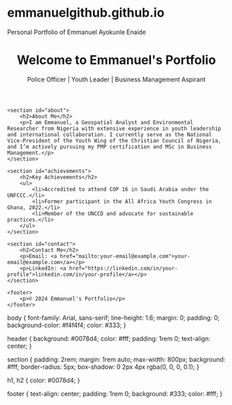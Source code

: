 # emmanuelgithub.github.io
Personal Portfolio of Emmanuel Ayokunle Enaide
<!DOCTYPE html>
<html lang="en">
<head>
    <meta charset="UTF-8">
    <meta name="viewport" content="width=device-width, initial-scale=1.0">
    <title>Emmanuel's Portfolio</title>
    <link rel="stylesheet" href="style.css">
</head>
<body>
    <header>
        <h1>Welcome to Emmanuel's Portfolio</h1>
        <p>Police Officer | Youth Leader | Business Management Aspirant</p>
    </header>
    
    <section id="about">
        <h2>About Me</h2>
        <p>I am Emmanuel, a Geospatial Analyst and Environmental Researcher from Nigeria with extensive experience in youth leadership and international collaboration. I currently serve as the National Vice-President of the Youth Wing of the Christian Council of Nigeria, and I’m actively pursuing my PMP certification and MSc in Business Management.</p>
    </section>
    
    <section id="achievements">
        <h2>Key Achievements</h2>
        <ul>
            <li>Accredited to attend COP 16 in Saudi Arabia under the UNFCCC.</li>
            <li>Former participant in the All Africa Youth Congress in Ghana, 2022.</li>
            <li>Member of the UNCCD and advocate for sustainable practices.</li>
        </ul>
    </section>
    
    <section id="contact">
        <h2>Contact Me</h2>
        <p>Email: <a href="mailto:your-email@example.com">your-email@example.com</a></p>
        <p>LinkedIn: <a href="https://linkedin.com/in/your-profile">linkedin.com/in/your-profile</a></p>
    </section>
    
    <footer>
        <p>© 2024 Emmanuel's Portfolio</p>
    </footer>
</body>
</html>
body {
    font-family: Arial, sans-serif;
    line-height: 1.6;
    margin: 0;
    padding: 0;
    background-color: #f4f4f4;
    color: #333;
}

header {
    background: #0078d4;
    color: #fff;
    padding: 1rem 0;
    text-align: center;
}

section {
    padding: 2rem;
    margin: 1rem auto;
    max-width: 800px;
    background: #fff;
    border-radius: 5px;
    box-shadow: 0 2px 4px rgba(0, 0, 0, 0.1);
}

h1, h2 {
    color: #0078d4;
}

footer {
    text-align: center;
    padding: 1rem 0;
    background: #333;
    color: #fff;
}
